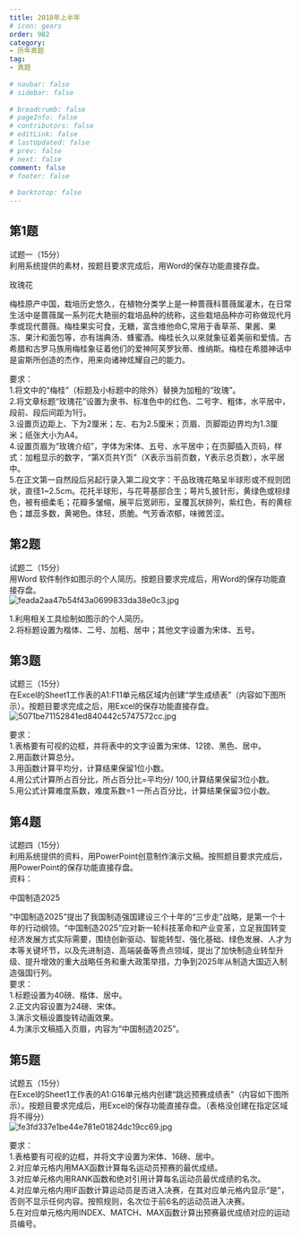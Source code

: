 ```yaml
---  
title: 2018年上半年  
# icon: gears  
order: 982  
category:  
- 历年真题  
tag:  
- 真题  
  
# navbar: false  
# sidebar: false  
  
# breadcrumb: false  
# pageInfo: false  
# contributors: false  
# editLink: false  
# lastUpdated: false  
# prev: false  
# next: false  
comment: false  
# footer: false  
  
# backtotop: false  
---  
```

## 第1题 ##

试题一（15分）  
利用系统提供的素材，按题目要求完成后，用Word的保存功能直接存盘。  


玫瑰花

梅桂原产中国，栽培历史悠久，在植物分类学上是一种蔷薇科蔷薇属灌木，在日常生活中是蔷薇属一系列花大艳丽的栽培品种的统称，这些栽培品种亦可称做现代月季或现代蔷薇。梅桂果实可食，无糖，富含维他命C,常用于香草茶、果酱、果冻、果汁和面包等，亦有瑞典汤、蜂蜜酒。梅桂长久以來就象征着美丽和爱情。古希腊和古罗马族用梅桂象征着他们的爱神阿芙罗狄蒂、维纳斯。梅桂在希腊神话中是宙斯所创造的杰作，用来向诸神炫耀自己的能力。  
  
要求：  
1.将文中的“梅桂”（标题及小标题中的除外）替换为加粗的“玫瑰”。  
2.将文章标题“玫瑰花”设置为隶书、标准色中的红色、二号字、粗体，水平居中，段前、段后间距为1行。  
3.设置页边距上、下为2厘米；左、右为2.5厘米；页眉、页脚距边界均为1.3厘米；纸张大小为A4。  
4.设置页眉为“玫瑰介绍”，字体为宋体、五号、水平居中；在页脚插入页码，样式：加粗显示的数字，“第X页共Y页”（X表示当前页数，Y表示总页数），水平居中。  
5.在正文第一自然段后另起行录入第二段文字：干品玫瑰花略呈半球形或不规则团状，直径1~2.5cm。花托半球形，与花萼基部合生；萼片5,披针形，黄绿色或棕绿色，被有细柔毛；花瓣多皱缩，展平后宽卵形，呈覆瓦状排列，紫红色，有的黄棕色；雄蕊多数，黄褐色。体轻，质脆。气芳香浓郁，味微苦涩。  


## 第2题 ##

试题二（15分）  
用Word 软件制作如图示的个人简历。按题目要求完成后，用Word的保存功能直接存盘。  
![feada2aa47b54f43a0699833da38e0c3.jpg][]  
  
1.利用相关工具绘制如图示的个人简历。  
2.将标题设置为楷体、二号、加粗、居中；其他文字设置为宋体、五号。  


## 第3题 ##

试题三（15分）  
在Excel的Sheet1工作表的A1:F11单元格区域内创建“学生成绩表”（内容如下图所示）。按题目要求完成之后，用Excel的保存功能直接存盘。  
![5071be71152841ed840442c5747572cc.jpg][]  
  
要求：  
1.表格要有可视的边框，并将表中的文字设置为宋体、12镑、黑色、居中。  
2.用函数计算总分。  
3.用函数计算平均分，计算结果保留1位小数。  
4.用公式计算所占百分比，所占百分比=平均分/ 100,计算结果保留3位小数。  
5.用公式计算难度系数，难度系数=1 一所占百分比，计算结果保留3位小数。  


## 第4题 ##

试题四（15分）  
利用系统提供的资料，用PowerPoint创意制作演示文稿。按照题目要求完成后，用PowerPoint的保存功能直接存盘。  
资料：  


中国制造2025

“中国制造2025”提出了我国制造强国建设三个十年的“三步走”战略，是第一个十年的行动纲领。“中国制造2025”应对新一轮科技革命和产业变革，立足我国转变经济发展方式实际需要，围绕创新驱动、智能转型、强化基础、绿色发展、人才为本等关键坏节，以及先进制造、高端装备等贵点领域，提出了加快制造业转型升级、提升增效的重大战略任务和重大政策举措，力争到2025年从制造大国迈入制造强国行列。  
要求：  
1.标题设置为40磅、楷体、居中。  
2.正文内容设置为24磅、宋体。  
3.演示文稿设置旋转动画效果。  
4.为演示文稿插入页眉，内容为“中国制造2025”。  


## 第5题 ##

试题五（15分）  
在Excel的Sheet1工作表的A1:G16单元格内创建“跳远预赛成绩表”（内容如下图所示）。按题目要求完成后，用Excel的保存功能直接存盘。（表格没创建在指定区域将不得分）  
![fe3fd337e1be44e781e01824dc19cc69.jpg][]  
  
要求：  
1.表格要有可视的边框，并将文字设置为宋体、16磅、居中。  
2.对应单元格内用MAX函数计算每名运动员预赛的最优成绩。  
3.对应单元格内用RANK函数和绝对引用计算每名运动员最优成绩的名次。  
4.对应单元格内用IF函数计算运动员是否进入决赛，在其对应单元格内显示“是”，否则不显示任何内容。按照规则，名次位于前6名的运动员进入决赛。  
5.在对应单元格内用INDEX、MATCH、MAX函数计算出预赛最优成绩对应的运动员编号。  



[feada2aa47b54f43a0699833da38e0c3.jpg]: https://www.xkxxkx.cn/file/exam/software/信息处理技术员/案例/第2题/feada2aa47b54f43a0699833da38e0c3.jpg
[5071be71152841ed840442c5747572cc.jpg]: https://www.xkxxkx.cn/file/exam/software/信息处理技术员/案例/第3题/5071be71152841ed840442c5747572cc.jpg
[fe3fd337e1be44e781e01824dc19cc69.jpg]: https://www.xkxxkx.cn/file/exam/software/信息处理技术员/案例/第5题/fe3fd337e1be44e781e01824dc19cc69.jpg
